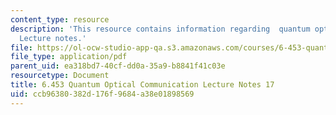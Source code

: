```yaml
---
content_type: resource
description: 'This resource contains information regarding  quantum optical communication:
  Lecture notes.'
file: https://ol-ocw-studio-app-qa.s3.amazonaws.com/courses/6-453-quantum-optical-communication-fall-2016/ccb96380382d176f9684a38e01898569_MIT6_453F16_Lect17.pdf
file_type: application/pdf
parent_uid: ea318bd7-40cf-dd0a-35a9-b8841f41c03e
resourcetype: Document
title: 6.453 Quantum Optical Communication Lecture Notes 17
uid: ccb96380-382d-176f-9684-a38e01898569
---
```

